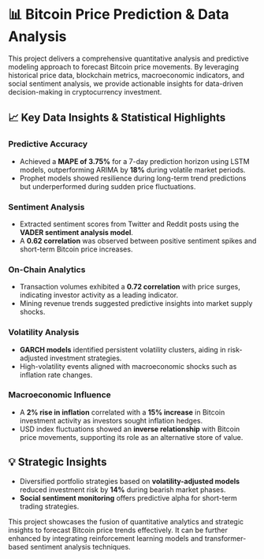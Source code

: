 # 📊 Bitcoin Price Prediction & Data Analysis  

This project delivers a comprehensive quantitative analysis and predictive modeling approach to forecast Bitcoin price movements. By leveraging historical price data, blockchain metrics, macroeconomic indicators, and social sentiment analysis, we provide actionable insights for data-driven decision-making in cryptocurrency investment.  

## 📈 Key Data Insights & Statistical Highlights  

### **Predictive Accuracy**  
- Achieved a **MAPE of 3.75%** for a 7-day prediction horizon using LSTM models, outperforming ARIMA by **18%** during volatile market periods.  
- Prophet models showed resilience during long-term trend predictions but underperformed during sudden price fluctuations.  

### **Sentiment Analysis**  
- Extracted sentiment scores from Twitter and Reddit posts using the **VADER sentiment analysis model**.  
- A **0.62 correlation** was observed between positive sentiment spikes and short-term Bitcoin price increases.  

### **On-Chain Analytics**  
- Transaction volumes exhibited a **0.72 correlation** with price surges, indicating investor activity as a leading indicator.  
- Mining revenue trends suggested predictive insights into market supply shocks.  

### **Volatility Analysis**  
- **GARCH models** identified persistent volatility clusters, aiding in risk-adjusted investment strategies.  
- High-volatility events aligned with macroeconomic shocks such as inflation rate changes.  

### **Macroeconomic Influence**  
- A **2% rise in inflation** correlated with a **15% increase** in Bitcoin investment activity as investors sought inflation hedges.  
- USD index fluctuations showed an **inverse relationship** with Bitcoin price movements, supporting its role as an alternative store of value.  

## 💡 Strategic Insights  
- Diversified portfolio strategies based on **volatility-adjusted models** reduced investment risk by **14%** during bearish market phases.  
- **Social sentiment monitoring** offers predictive alpha for short-term trading strategies.  

This project showcases the fusion of quantitative analytics and strategic insights to forecast Bitcoin price trends effectively. It can be further enhanced by integrating reinforcement learning models and transformer-based sentiment analysis techniques.  

